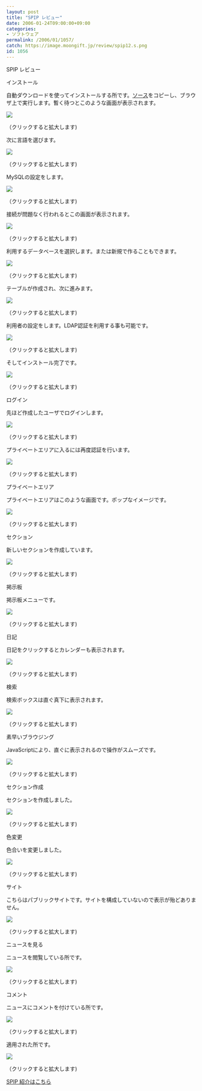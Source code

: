 ```yaml
---
layout: post
title: "SPIP レビュー"
date: 2006-01-24T09:00:00+09:00
categories:
- ソフトウェア
permalink: /2006/01/1057/
catch: https://image.moongift.jp/review/spip12.s.png
id: 1056
---
```

SPIP レビュー  
<!--more-->

インストール

  

自動ダウンロードを使ってインストールする所です。[ソース](http://www.spip.net/spip-dev/INSTALL/spip_loader.php3)をコピーし、ブラウザ上で実行します。暫く待つとこのような画面が表示されます。

  

[![](https://image.moongift.jp/review/spip1.s.png)](https://image.moongift.jp/review/spip1.png)  
  
（クリックすると拡大します)

  

次に言語を選びます。

  

[![](https://image.moongift.jp/review/spip2.s.png)](https://image.moongift.jp/review/spip2.png)  
  
（クリックすると拡大します)

  

MySQLの設定をします。

  

[![](https://image.moongift.jp/review/spip3.s.png)](https://image.moongift.jp/review/spip3.png)  
  
（クリックすると拡大します)

  

接続が問題なく行われるとこの画面が表示されます。

  

[![](https://image.moongift.jp/review/spip4.s.png)](https://image.moongift.jp/review/spip4.png)  
  
（クリックすると拡大します)

  

利用するデータベースを選択します。または新規で作ることもできます。

  

[![](https://image.moongift.jp/review/spip5.s.png)](https://image.moongift.jp/review/spip5.png)  
  
（クリックすると拡大します)

  

テーブルが作成され、次に進みます。

  

[![](https://image.moongift.jp/review/spip6.s.png)](https://image.moongift.jp/review/spip6.png)  
  
（クリックすると拡大します)

  

利用者の設定をします。LDAP認証を利用する事も可能です。

  

[![](https://image.moongift.jp/review/spip7.s.png)](https://image.moongift.jp/review/spip7.png)  
  
（クリックすると拡大します)

  

そしてインストール完了です。

  

[![](https://image.moongift.jp/review/spip8.s.png)](https://image.moongift.jp/review/spip8.png)  
  
（クリックすると拡大します)

  

ログイン

  

先ほど作成したユーザでログインします。

  

[![](https://image.moongift.jp/review/spip9.s.png)](https://image.moongift.jp/review/spip9.png)  
  
（クリックすると拡大します)

  

プライベートエリアに入るには再度認証を行います。

  

  

[![](https://image.moongift.jp/review/spip10.s.png)](https://image.moongift.jp/review/spip10.png)  
  
（クリックすると拡大します)

  

プライベートエリア

  

プライベートエリアはこのような画面です。ポップなイメージです。

  

[![](https://image.moongift.jp/review/spip11.s.png)](https://image.moongift.jp/review/spip11.png)  
  
（クリックすると拡大します)

  

セクション

  

新しいセクションを作成しています。

  

[![](https://image.moongift.jp/review/spip12.s.png)](https://image.moongift.jp/review/spip12.png)  
  
（クリックすると拡大します)

  

掲示板

  

掲示板メニューです。

  

[![](https://image.moongift.jp/review/spip13.s.png)](https://image.moongift.jp/review/spip13.png)  
  
（クリックすると拡大します)

  

日記

  

日記をクリックするとカレンダーも表示されます。

  

[![](https://image.moongift.jp/review/spip14.s.png)](https://image.moongift.jp/review/spip14.png)  
  
（クリックすると拡大します)

  

検索

  

検索ボックスは直ぐ真下に表示されます。

  

[![](https://image.moongift.jp/review/spip15.s.png)](https://image.moongift.jp/review/spip15.png)  
  
（クリックすると拡大します)

  

素早いブラウジング

  

JavaScriptにより、直ぐに表示されるので操作がスムーズです。

  

[![](https://image.moongift.jp/review/spip16.s.png)](https://image.moongift.jp/review/spip16.png)  
  
（クリックすると拡大します)

  

セクション作成

  

セクションを作成しました。

  

[![](https://image.moongift.jp/review/spip17.s.png)](https://image.moongift.jp/review/spip17.png)  
  
（クリックすると拡大します)

  

色変更

  

色合いを変更しました。

  

[![](https://image.moongift.jp/review/spip18.s.png)](https://image.moongift.jp/review/spip18.png)  
  
（クリックすると拡大します)

  

サイト

  

こちらはパブリックサイトです。サイトを構成していないので表示が殆どありません。

  

[![](https://image.moongift.jp/review/spip19.s.png)](https://image.moongift.jp/review/spip19.png)  
  
（クリックすると拡大します)

  

ニュースを見る

  

ニュースを閲覧している所です。

  

[![](https://image.moongift.jp/review/spip20.s.png)](https://image.moongift.jp/review/spip20.png)  
  
（クリックすると拡大します)

  

コメント

  

ニュースにコメントを付けている所です。

  

[![](https://image.moongift.jp/review/spip21.s.png)](https://image.moongift.jp/review/spip21.png)  
  
（クリックすると拡大します)

  

適用された所です。

  

[![](https://image.moongift.jp/review/spip22.s.png)](https://image.moongift.jp/review/spip22.png)  
  
（クリックすると拡大します)

  

[SPIP 紹介はこちら](http://oss.moongift.jp/intro/i-1050.html)

